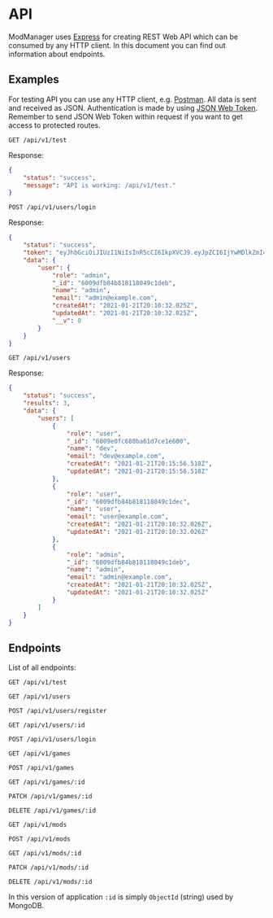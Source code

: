 # API

ModManager uses [Express](https://expressjs.com/) for creating REST Web API which can be consumed by any HTTP client. In this document you can find out information about endpoints.

## Examples

For testing API you can use any HTTP client, e.g. [Postman](https://www.postman.com/). All data is sent and received as JSON. Authentication is made by using [JSON Web Token](https://jwt.io/). Remember to send JSON Web Token within request if you want to get access to protected routes.

```GET /api/v1/test```

Response:
```json
{
    "status": "success",
    "message": "API is working: /api/v1/test."
}
```

```POST /api/v1/users/login```

Response:
```json
{
    "status": "success",
    "token": "eyJhbGciOiJIUzI1NiIsInR5cCI6IkpXVCJ9.eyJpZCI6IjYwMDlkZmI4NGI4MTgxMTgwNDljMWRlYiIsImlhdCI6MTYxMTI2MDY0OCwiZXhwIjoxNjExMzQ3MDQ4fQ.v7GsFLYPJq_VRSb3dZETLlwJ1AehWE6f_rJTALcIa00",
    "data": {
        "user": {
            "role": "admin",
            "_id": "6009dfb84b818118049c1deb",
            "name": "admin",
            "email": "admin@example.com",
            "createdAt": "2021-01-21T20:10:32.025Z",
            "updatedAt": "2021-01-21T20:10:32.025Z",
            "__v": 0
        }
    }
}
```

```GET /api/v1/users```

Response:
```json
{
    "status": "success",
    "results": 3,
    "data": {
        "users": [
            {
                "role": "user",
                "_id": "6009e0fc680ba61d7ce1e600",
                "name": "dev",
                "email": "dev@example.com",
                "createdAt": "2021-01-21T20:15:56.518Z",
                "updatedAt": "2021-01-21T20:15:56.518Z"
            },
            {
                "role": "user",
                "_id": "6009dfb84b818118049c1dec",
                "name": "user",
                "email": "user@example.com",
                "createdAt": "2021-01-21T20:10:32.026Z",
                "updatedAt": "2021-01-21T20:10:32.026Z"
            },
            {
                "role": "admin",
                "_id": "6009dfb84b818118049c1deb",
                "name": "admin",
                "email": "admin@example.com",
                "createdAt": "2021-01-21T20:10:32.025Z",
                "updatedAt": "2021-01-21T20:10:32.025Z"
            }
        ]
    }
}
```

## Endpoints

List of all endpoints:

```GET /api/v1/test```

```GET /api/v1/users```

```POST /api/v1/users/register```

```GET /api/v1/users/:id```

```POST /api/v1/users/login```

```GET /api/v1/games```

```POST /api/v1/games```

```GET /api/v1/games/:id```

```PATCH /api/v1/games/:id```

```DELETE /api/v1/games/:id```

```GET /api/v1/mods```

```POST /api/v1/mods```

```GET /api/v1/mods/:id```

```PATCH /api/v1/mods/:id```

```DELETE /api/v1/mods/:id```

In this version of application `:id` is simply `ObjectId` (string) used by MongoDB.
